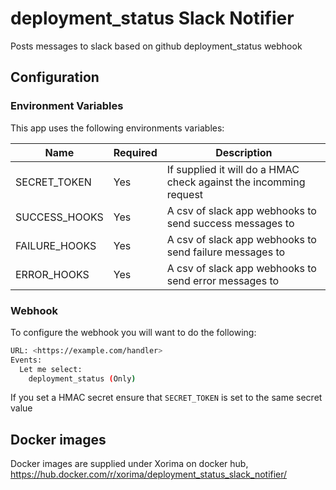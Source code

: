 # deployment_status Slack Notifier

Posts messages to slack based on github deployment_status webhook

## Configuration

### Environment Variables

This app uses the following environments variables:

| Name | Required | Description |
| ---| --- | ---|
| SECRET_TOKEN | Yes| If supplied it will do a HMAC check against the incomming request |
| SUCCESS_HOOKS | Yes | A csv of slack app webhooks to send success messages to  |
| FAILURE_HOOKS | Yes | A csv of slack app webhooks to send failure messages to |
| ERROR_HOOKS | Yes | A csv of slack app webhooks to send error messages to |

### Webhook

To configure the webhook you will want to do the following:

```bash
URL: <https://example.com/handler>
Events:
  Let me select:
    deployment_status (Only)
```

If you set a HMAC secret ensure that `SECRET_TOKEN` is set to the same secret value

## Docker images

Docker images are supplied under Xorima on docker hub, <https://hub.docker.com/r/xorima/deployment_status_slack_notifier/>
